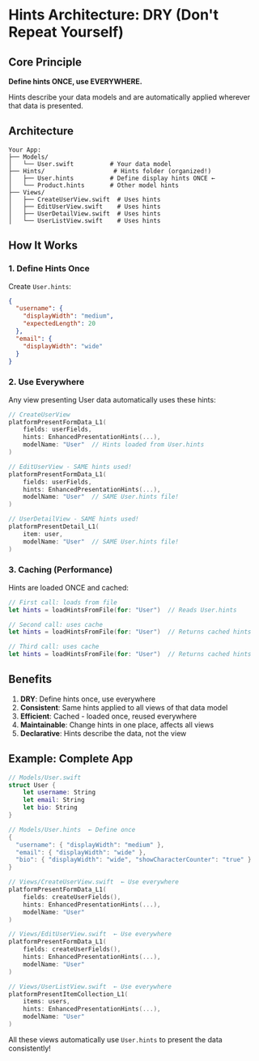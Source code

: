 # Hints Architecture: DRY (Don't Repeat Yourself)

## Core Principle

**Define hints ONCE, use EVERYWHERE.**

Hints describe your data models and are automatically applied wherever that data is presented.

## Architecture

```
Your App:
├── Models/
│   └── User.swift          # Your data model
├── Hints/                   # Hints folder (organized!)
│   ├── User.hints          # Define display hints ONCE ←
│   └── Product.hints       # Other model hints
├── Views/
│   ├── CreateUserView.swift  # Uses hints
│   ├── EditUserView.swift    # Uses hints
│   ├── UserDetailView.swift  # Uses hints
│   └── UserListView.swift    # Uses hints
```

## How It Works

### 1. Define Hints Once

Create `User.hints`:

```json
{
  "username": {
    "displayWidth": "medium",
    "expectedLength": 20
  },
  "email": {
    "displayWidth": "wide"
  }
}
```

### 2. Use Everywhere

Any view presenting User data automatically uses these hints:

```swift
// CreateUserView
platformPresentFormData_L1(
    fields: userFields,
    hints: EnhancedPresentationHints(...),
    modelName: "User"  // Hints loaded from User.hints
)

// EditUserView - SAME hints used!
platformPresentFormData_L1(
    fields: userFields,
    hints: EnhancedPresentationHints(...),
    modelName: "User"  // SAME User.hints file!
)

// UserDetailView - SAME hints used!
platformPresentDetail_L1(
    item: user,
    modelName: "User"  // SAME User.hints file!
)
```

### 3. Caching (Performance)

Hints are loaded ONCE and cached:

```swift
// First call: loads from file
let hints = loadHintsFromFile(for: "User")  // Reads User.hints

// Second call: uses cache
let hints = loadHintsFromFile(for: "User")  // Returns cached hints

// Third call: uses cache
let hints = loadHintsFromFile(for: "User")  // Returns cached hints
```

## Benefits

1. **DRY**: Define hints once, use everywhere
2. **Consistent**: Same hints applied to all views of that data model
3. **Efficient**: Cached - loaded once, reused everywhere
4. **Maintainable**: Change hints in one place, affects all views
5. **Declarative**: Hints describe the data, not the view

## Example: Complete App

```swift
// Models/User.swift
struct User {
    let username: String
    let email: String
    let bio: String
}

// Models/User.hints  ← Define once
{
  "username": { "displayWidth": "medium" },
  "email": { "displayWidth": "wide" },
  "bio": { "displayWidth": "wide", "showCharacterCounter": "true" }
}

// Views/CreateUserView.swift  ← Use everywhere
platformPresentFormData_L1(
    fields: createUserFields(),
    hints: EnhancedPresentationHints(...),
    modelName: "User"
)

// Views/EditUserView.swift  ← Use everywhere
platformPresentFormData_L1(
    fields: createUserFields(),
    hints: EnhancedPresentationHints(...),
    modelName: "User"
)

// Views/UserListView.swift  ← Use everywhere
platformPresentItemCollection_L1(
    items: users,
    hints: EnhancedPresentationHints(...),
    modelName: "User"
)
```

All these views automatically use `User.hints` to present the data consistently!

